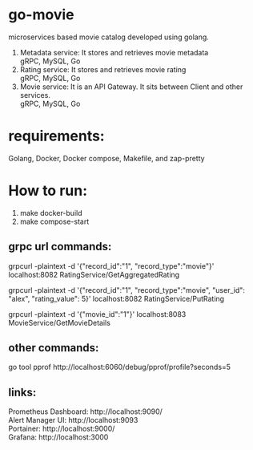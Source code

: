 # go-movie
microservices based movie catalog developed using golang.<br/>
1) Metadata service: It stores and retrieves movie metadata<br/>
gRPC, MySQL, Go
2) Rating service: It stores and retrieves movie rating <br/>
gRPC, MySQL, Go
3) Movie service: It is an API Gateway. It sits between Client and other services.<br/>
gRPC, MySQL, Go

# requirements:
Golang, Docker, Docker compose, Makefile, and zap-pretty

# How to run:
1) make docker-build<br/>
2) make compose-start<br/>

## grpc url commands:

grpcurl -plaintext -d '{"record_id":"1", "record_type":"movie"}' localhost:8082 RatingService/GetAggregatedRating

grpcurl -plaintext -d '{"record_id":"1", "record_type":"movie", "user_id": "alex", "rating_value": 5}' localhost:8082 RatingService/PutRating

grpcurl -plaintext -d '{"movie_id":"1"}' localhost:8083 MovieService/GetMovieDetails

## other commands:
go tool pprof http://localhost:6060/debug/pprof/profile?seconds=5

## links:

Prometheus Dashboard: http://localhost:9090/ <br/>
Alert Manager UI: http://localhost:9093 <br/>
Portainer: http://localhost:9000/ <br/>
Grafana: http://localhost:3000 <br/>



